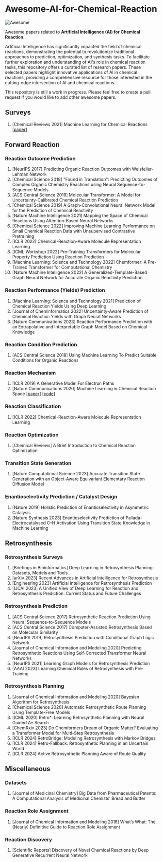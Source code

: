 # Awesome-AI-for-Chemical-Reaction

![Awesome](https://cdn.rawgit.com/sindresorhus/awesome/d7305f38d29fed78fa85652e3a63e154dd8e8829/media/badge.svg) 

Awesome papers related to **Artificial Intelligence (AI) for Chemical Reaction**.

Artificial Intelligence has significantly impacted the field of chemical reactions, demonstrating the potential to revolutionize traditional approaches to prediction, optimization, and synthesis tasks. To facilitate further exploration and understanding of AI's role in chemical reaction tasks, this repository offers a curated list of research papers. These selected papers highlight innovative applications of AI in chemical reactions, providing a comprehensive resource for those interested in the cutting-edge intersection of AI and chemical reactions.

This repository is still a work in progress. Please feel free to create a pull request if you would like to add other awesome papers.

## Surveys
1. [Chemical Reviews 2021] Machine Learning for Chemical Reactions [[paper](https://pubs.acs.org/doi/10.1021/acs.chemrev.1c00033)]

## Forward Reaction


### Reaction Outcome Prediction
1. [NeurIPS 2017] Predicting Organic Reaction Outcomes with Weisfeiler-Lehman Network
1. [Chemical Science 2018] "Found in Translation": Predicting Outcomes of Complex Organic Chemistry Reactions using Neural Sequence-to-Sequence Models
1. [ACS Central Science 2019] Molecular Transformer: A Model for Uncertainty-Calibrated Chemical Reaction Prediction
1. [Chemical Science 2019] A Graph-Convolutional Neural Network Model for the Prediction of Chemical Reactivity
1. [Nature Machine Intelligence 2021] Mapping the Space of Chemical Reactions Using Attention-Based Neural Networks
1. [Chemical Science 2022] Improving Machine Learning Performance on Small Chemical Reaction Data with Unsupervised Contrastive Pretraining
1. [ICLR 2022] Chemical-Reaction-Aware Molecule Representation Learning
1. [ICML Workshop 2022] Pre-Training Transformers for Molecular Property Prediction Using Reaction Prediction
1. [Machine Learning: Science and Technology 2022] Chemformer: A Pre-Trained Transformer for Computational Chemistry
1. [Nature Machine Intelligence 2022] A Generalized-Template-Based Graph Neural Network for Accurate Organic Reactivity Prediction

### Reaction Performance (Yields) Prediction

1. [Machine Learning: Science and Technology 2021] Prediction of Chemical Reaction Yields Using Deep Learning
2. [Journal of Cheminformatics 2022] Uncertainty-Aware Prediction of Chemical Reaction Yields with Graph Neural Networks
3. [Nature Communications 2023] Reaction Performance Prediction with an Extrapolative and Interpretable Graph Model Based on Chemical Knowledge

### Reaction Condition Prediction

1. [ACS Central Science 2018] Using Machine Learning To Predict Suitable Conditions for Organic Reactions


### Reaction Mechanism
1. [ICLR 2019] A Generative Model For Electron Paths
2. [Nature Communications 2020] Machine Learning in Chemical Reaction Space [[paper](https://www.nature.com/articles/s41467-020-19267-x)] [[code](https://zenodo.org/records/4025972)]

### Reaction Classification

1. [ICLR 2022] Chemical-Reaction-Aware Molecule Representation Learning

### Reaction Optimization

1. [Chemical Reviews] A Brief Introduction to Chemical Reaction Optimization

### Transition State Generation

1. [Nature Computational Science 2023] Accurate Transition State Generation with an Object-Aware Equivariant Elementary Reaction Diffusion Model

### Enantioselectivity Prediction / Catalyst Design

1. [Nature 2019] Holistic Prediction of Enantioselectivity in Asymmetric Catalysis
2. [Nature Synthesis 2023] Enantioselectivity Prediction of Pallada-Electrocatalysed C–H Activation Using Transition State Knowledge in Machine Learning

## Retrosynthesis

### Retrosynthesis Surveys

1. [Briefings in Bioinformatics] Deep Learning in Retrosynthesis Planning: Datasets, Models and Tools
2. [arXiv 2023] Recent Advances in Artificial Intelligence for Retrosynthesis
3. [Engineering 2023] Artificial Intelligence for Retrosynthesis Prediction
4. [IJCAI 2023] A Unified View of Deep Learning for Reaction and Retrosynthesis Prediction: Current Status and Future Challenges

### Retrosynthesis Prediction

1. [ACS Central Science 2017] Retrosynthetic Reaction Prediction Using Neural Sequence-to-Sequence Models
2. [ACS Central Science 2017] Computer-Assisted Retrosynthesis Based on Molecular Similarity
3. [NeurIPS 2019] Retrosynthesis Prediction with Conditional Graph Logic Network
4. [Journal of Chemical Information and Modeling 2020] Predicting Retrosynthetic Reactions Using Self-Corrected Transformer Neural Networks
5. [NeurIPS 2021] Learning Graph Models for Retrosynthesis Prediction
6. [AAAI 2023] Learning Chemical Rules of Retrosynthesis with Pre-Training

### Retrosynthesis Planning

1. [Journal of Chemical Information and Modeling 2020] Bayesian Algorithm for Retrosynthesis
2. [Chemical Science 2020] Automatic Retrosynthetic Route Planning Using Template-Free Models
3. [ICML 2020] Retro\*: Learning Retrosynthetic Planning with Neural Guided A\* Search
4. [ChemRxiv 2023] Do Chemformers Dream of Organic Matter? Evaluating a Transformer Model for Multi-Step Retrosynthesis
5. [ICLR 2024] RetroBridge: Modeling Retrosynthesis with Markov Bridges
6. [ICLR 2024] Retro-Fallback: Retrosynthetic Planning in an Uncertain World
7. [ICLR 2024] Active Retrosynthetic Planning Aware of Route Quality

## Miscellaneous

### Datasets

1. [Journal of Medicinal Chemistry] Big Data from Pharmaceutical Patents: A Computational Analysis of Medicinal Chemists’ Bread and Butter

### Reaction Role Assignment

1. [Journal of Chemical Information and Modeling 2016] What’s What: The (Nearly) Definitive Guide to Reaction Role Assignment

### Reaction Discovery

1. [Scientific Reports] Discovery of Novel Chemical Reactions by Deep Generative Recurrent Neural Network
